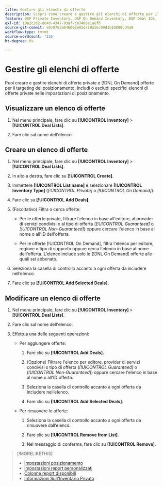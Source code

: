```yaml
---
title: Gestire gli elenchi di offerte
description: Scopri come creare e gestire gli elenchi di offerte per il targeting del posizionamento.
feature: DSP Private Inventory, DSP On Demand Inventory, DSP Deal IDs, DSP Placements
exl-id: 18a2c2d2-d84d-4347-93af-ca7489a1a8fb
source-git-commit: e030783a046002e02d719a36c99d1b10808cd4a9
workflow-type: tm+mt
source-wordcount: '236'
ht-degree: 0%

---
```


# Gestire gli elenchi di offerte

Puoi creare e gestire elenchi di offerte private e [!DNL On Demand] offerte per il targeting del posizionamento. Includi o escludi specifici elenchi di offerte private nelle impostazioni di posizionamento.

<!-- Later:
In custom reports, you can a) filter data by deal lists and deals and b) include the [!UICONTROL Feed] dimensions "[!UICONTROL Deal list]" and "[!UICONTROL Deal]" in the [!UICONTROL Build Your Report] section
-->

## Visualizzare un elenco di offerte

1. Nel menu principale, fare clic su **[!UICONTROL Inventory]** > **[!UICONTROL Deal Lists]**.

1. Fare clic sul nome dell&#39;elenco.

## Creare un elenco di offerte

1. Nel menu principale, fare clic su **[!UICONTROL Inventory]** > **[!UICONTROL Deal Lists]**.

1. In alto a destra, fare clic su **[!UICONTROL Create].**

1. Immettere **[!UICONTROL List name]** e selezionare **[!UICONTROL Inventory Type]** (*[!UICONTROL Private]* o *[!UICONTROL On Demand]*).

1. Fare clic su **[!UICONTROL Add Deals].**

1. (Facoltativo) Filtra o cerca offerte:

   * Per le offerte private, filtrare l&#39;elenco in base all&#39;editore, al provider di servizi condivisi o al tipo di offerta (*[!UICONTROL Guaranteed]* o *[!UICONTROL Non-Guaranteed]*) oppure cercare l&#39;elenco in base al nome o all&#39;ID dell&#39;offerta.

   * Per le offerte [!UICONTROL On Demand], filtra l&#39;elenco per editore, regione o tipo di supporto oppure cerca l&#39;elenco in base al nome dell&#39;offerta. L&#39;elenco include solo le [!DNL On Demand] offerte alle quali sei abbonato.

1. Seleziona la casella di controllo accanto a ogni offerta da includere nell’elenco.

1. Fare clic su **[!UICONTROL Add Selected Deals]**.

## Modificare un elenco di offerte

1. Nel menu principale, fare clic su **[!UICONTROL Inventory]** > **[!UICONTROL Deal Lists]**.

1. Fare clic sul nome dell&#39;elenco.

1. Effettua una delle seguenti operazioni:

   * Per aggiungere offerte:

      1. Fare clic su **[!UICONTROL Add Deals].**

      1. (Opzione) Filtrare l&#39;elenco per editore, provider di servizi condivisi o tipo di offerta (*[!UICONTROL Guaranteed]* o *[!UICONTROL Non-Guaranteed]*) oppure cercare l&#39;elenco in base al nome o all&#39;ID offerta.

      1. Seleziona la casella di controllo accanto a ogni offerta da includere nell’elenco.

      1. Fare clic su **[!UICONTROL Add Selected Deals]**.

   * Per rimuovere le offerte:

      1. Seleziona la casella di controllo accanto a ogni offerta da rimuovere dall’elenco.

      1. Fare clic su **[!UICONTROL Remove from List]**.

      1. Nel messaggio di conferma, fare clic su **[!UICONTROL Remove]**.

>[!MORELIKETHIS]
>
>* [Impostazioni posizionamento](/help/dsp/campaign-management/placements/placement-settings.md)
>* [Impostazioni report personalizzati](/help/dsp/reports/report-settings.md)
>* [Colonne report disponibili](/help/dsp/reports/report-columns.md)
>* [Informazioni Sull&#39;Inventario Privato](/help/dsp/inventory/private-inventory-about.md)
